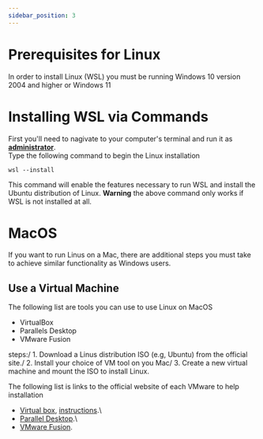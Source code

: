 ```yaml
---
sidebar_position: 3
---
```


# Prerequisites for Linux
In order to install Linux (WSL) you must be running Windows 10 version 2004 and higher or Windows 11

# Installing WSL via Commands
First you'll need to nagivate to your computer's terminal and run it as [**administrator**](https://learn.microsoft.com/en-us/windows/terminal/faq).\
Type the following command to begin the Linux installation

```
wsl --install
```

This command will enable the features necessary to run WSL and install the Ubuntu distribution of Linux.
**Warning** the above command only works if WSL is not installed at all.

# MacOS
If you want to run Linus on a Mac, there are additional steps you must take to achieve similar functionality as Windows users.

## Use a Virtual Machine
The following list are tools you can use to use Linux on MacOS
 - VirtualBox 
 - Parallels Desktop
 - VMware Fusion

steps:/
    1. Download a Linus distribution ISO (e.g, Ubuntu) from the official site./
    2. Install your choice of VM tool on you Mac/
    3. Create a new virtual machine and mount the ISO to install Linux.

The following list is links to the official website of each VMware to help installation

- [Virtual box](https://www.virtualbox.org/wiki/Downloads?), [instructions](https://www.virtualbox.org/wiki/Mac%20OS%20X%20build%20instructions).\
- [Parallel Desktop](https://www.parallels.com/plans/education/?srsltid=AfmBOoqQKFoOq-VO3TBdYJXCtliR1ShjnyIAt1ncySt6KchXOpO65_PW).\
- [VMware Fusion](https://blogs.vmware.com/teamfusion/2024/05/fusion-pro-now-available-free-for-personal-use.html).
